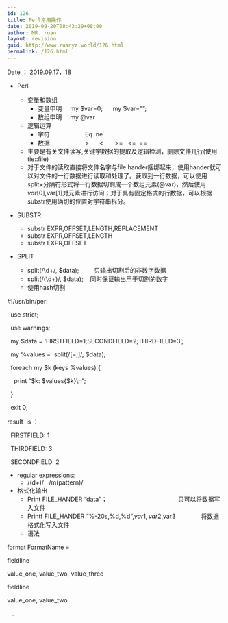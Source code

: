 ```yaml
---
id: 126
title: Perl常用操作
date: 2019-09-20T08:43:29+08:00
author: MR. ruan
layout: revision
guid: http://www.ruanyz.world/126.html
permalink: /126.html
---
```

Date ： 2019.09.17，18

  * Perl
      * 变量和数组
          * 变量申明 &nbsp;&nbsp;&nbsp;&nbsp;my $var=0; &nbsp;&nbsp;&nbsp;&nbsp; my $var=””;
          * 数组申明 &nbsp;&nbsp;&nbsp;&nbsp;my @var
      * 逻辑运算
          * 字符&nbsp;&nbsp;&nbsp;&nbsp;&nbsp;&nbsp;&nbsp;&nbsp;&nbsp;&nbsp;&nbsp;&nbsp;&nbsp;&nbsp;&nbsp;&nbsp;&nbsp;&nbsp;&nbsp;&nbsp; Eq&nbsp; ne
          * 数据&nbsp;&nbsp;&nbsp;&nbsp;&nbsp;&nbsp;&nbsp;&nbsp;&nbsp;&nbsp;&nbsp;&nbsp;&nbsp;&nbsp;&nbsp;&nbsp;&nbsp;&nbsp;&nbsp;&nbsp; > &nbsp;&nbsp;&nbsp;&nbsp; <&nbsp;&nbsp;&nbsp;&nbsp;&nbsp;&nbsp; >=&nbsp;&nbsp; <=&nbsp; ==
      * 主要是有关文件读写,关键字数据的提取及逻辑检测，删除文件几行(使用tie::file)
      * 对于文件的读取直接将文件名字与file hander捆绑起来，使用hander就可以对文件的一行数据进行读取和处理了。获取到一行数据，可以使用split+分隔符形式将一行数据切割成一个数组元素(@var)，然后使用$var[0],$var[1]对元素进行访问；对于具有固定格式的行数据，可以根据substr使用确切的位置对字符串拆分。

  * SUBSTR
      * substr EXPR,OFFSET,LENGTH,REPLACEMENT
      * substr EXPR,OFFSET,LENGTH
      * substr EXPR,OFFSET
  * SPLIT
      * split(/\d+/, $data); &nbsp;&nbsp;&nbsp;&nbsp;&nbsp;&nbsp;&nbsp; 只输出切割后的非数字数据
      * split(/(\d+)/, $data);&nbsp;&nbsp;&nbsp; 同时保证输出用于切割的数字
      * 使用hash切割

#!/usr/bin/perl

&nbsp; use strict;

&nbsp; use warnings;

&nbsp; my $data = &#8216;FIRSTFIELD=1;SECONDFIELD=2;THIRDFIELD=3&#8217;;

&nbsp; my %values =&nbsp; split(/[=;]/, $data);

&nbsp; foreach my $k (keys %values) {

&nbsp;&nbsp;&nbsp; print &#8220;$k: $values{$k}\n&#8221;;

&nbsp; }

&nbsp; exit 0;

result&nbsp; is ：

&nbsp; FIRSTFIELD: 1

&nbsp; THIRDFIELD: 3

&nbsp; SECONDFIELD: 2

  * regular expressions:
      * /(d+)/&nbsp;&nbsp; /m(pattern)/
  * 格式化输出
      * Print FILE_HANDER “data”； &nbsp;&nbsp;&nbsp;&nbsp;&nbsp;&nbsp;&nbsp;&nbsp;&nbsp;&nbsp;&nbsp;&nbsp;&nbsp;&nbsp;&nbsp;&nbsp;&nbsp;&nbsp;&nbsp;&nbsp;&nbsp;&nbsp;&nbsp;&nbsp;&nbsp;&nbsp;&nbsp;&nbsp;&nbsp;&nbsp;&nbsp;&nbsp;&nbsp;&nbsp;&nbsp;&nbsp;&nbsp;&nbsp;&nbsp;&nbsp; 只可以将数据写入文件
      * Printf FILE_HANDER “%-20s,%d,%d”,$var1,var2,$var3&nbsp;&nbsp;&nbsp;&nbsp;&nbsp;&nbsp;&nbsp;&nbsp;&nbsp;&nbsp;&nbsp;&nbsp;&nbsp;&nbsp; 将数据格式化写入文件
      * 语法

format FormatName =

fieldline

value\_one, value\_two, value_three

fieldline

value\_one, value\_two

&nbsp;&nbsp; .